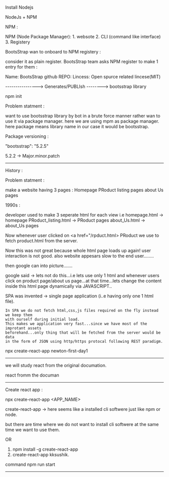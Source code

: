 Install Nodejs
    
NodeJs + NPM


NPM :
   
   
   NPM (Node Package Manager): 
    1. websote
    2. CLI (command like interface)
    3. Registery

BootsStrap wan to onboard to NPM registery :

consider it as plain register.
BootsStrap team asks NPM register to make 1 entry for them :

Name: BootsStrap
github REPO: <URL>
Lincess: Open spurce related lincese(MIT)


----------------> Generates/PUBLIsh --------> bootsstrap library

npm init

Problem statment :

want to use bootsstrap library by bot in a brute force manner rather wan to use it via package manager.
here we are using mpm as package manager.
here package means library name in our case it would be bootsstrap.


Package versioning :

"bootsstrap": "5.2.5"

5.2.2 -> Major.minor.patch

____________________________________________________________________________________________________

History :

Problem statment :

make a website having 3 pages :
Homepage
PRoduct listing pages
about Us pages

1990s :

developer used to make 3 seperate html for each view i.e homepage.html -> homepage
PRoduct_listing.html -> PRoduct pages
about_Us.html -> about_Us pages

Now whenever user clicked on <a href="/rpduct.html> PRoduct </a> we use to fetch product.html from the server.


Now this was not great because whole html page loads up again!
user interaction is not good.
also website appesars slow to the end user........

then google can into picture.......

google said -> lets not do this...i.e lets use only 1 html and whenever users
click on product page/about us page...at that time...lets change the content inside this html
page dynamically via JAVASCRIPT..


SPA was invented -> single page application (i..e having only one 1 html file).

    In SPA we do not fetch html,css,js files required on the fly instead we keep them
    with ourself during initial load.
    This makes we application very fast...since we have most of the improtant assets
    beforehand...only thing that will be fetched from the server would be data 
    in the form of JSON using http/https protocal following REST paradigm.


npx create-react-app newton-first-day1

____________________________________________________________________________________________________

we will study react from the original documation.


react fromm the documan

____________________________________________________________________________________________________

Create react app :

npx create-react-app <APP_NAME> 
 
create-react-app -> here seems like a installed cli softwere just like npm or node.

but there are time where we do not want to install cli softwere at the same time we want to use them.

OR

1) npm install -g create-react-app 
2) create-react-app kksushik. 


command npm run start  

______________________________________